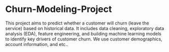 # Churn-Modeling-Project
This project aims to predict whether a customer will churn (leave the service) based on historical data. It includes data cleaning, exploratory data analysis (EDA), feature engineering, and building machine learning models to identify key drivers of customer churn.  We use customer demographics, account information, and etc..
